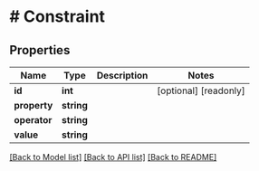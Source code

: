 # # Constraint

## Properties

Name | Type | Description | Notes
------------ | ------------- | ------------- | -------------
**id** | **int** |  | [optional] [readonly]
**property** | **string** |  |
**operator** | **string** |  |
**value** | **string** |  |

[[Back to Model list]](../../README.md#models) [[Back to API list]](../../README.md#endpoints) [[Back to README]](../../README.md)
